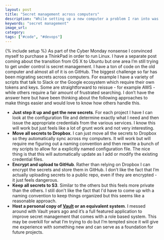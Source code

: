 ```yaml
---
layout: post
title: "Secret management across computers"
description: "While setting up a new computer a problem I ran into was transferring secrets from one computer to another and am looking for a system to help here."
keywords: "secret management"
image_url:
category:
tags: ["#code", "#devops"]
---
```

{% include setup %}
As part of the Cyber Monday nonsense I convinced myself to purchase a ThinkPad in order to run Linux. I have a separate post coming about the transition from OS X to Ubuntu but one area I’m still trying to get under control is secret management. I have a ton of code on the old computer and almost all of it is on GitHub. The biggest challenge so far has been migrating secrets across computers. For example I have a variety of scripts that talk to Slack or the Google ecosystem which require their own tokens and keys. Some are straightforward to reissue - for example AWS - while others require a fair amount of frustrated searching. I don’t have the answer here but have been thinking about the following approaches to make things easier and would love to know how others handle this.

- **Just step it up and get the new secrets**. For each project I have I can look at the configuration file and determine exactly what I need and then issue the appropriate credentials from the various services. I know this will work but just feels like a lot of grunt work and not very interesting.
- **Move all secrets to Dropbox**. I can just move all the secrets to Dropbox so they automatically sync across my computers. It will work but will require me figuring out a naming convention and then rewrite a bunch of my scripts to allow for a explicitly named configuration file. The nice thing is that this will automatically update as I add or modify the existing credential files.
- **Encrypt and upload to GitHub**. Rather than relying on Dropbox I can encrypt the secrets and store them in GitHub. I don’t like the fact that I’m actually uploading secrets to a public repo, even if they are encrypted - it just feels dangerous.
- **Keep all secrets to S3**. Similar to the others but this feels more private than the others. I still don't like the fact that I'd have to come up with a naming convention to keep things organized but this seems like a reasonable approach.
- **Host a personal copy of [Vault](https://www.vaultproject.io) or an equivalent system**. I messed around with Vault years ago and it’s a full featured application to improve secret management that comes with a role based system. This may be overkill for what I’m trying to do but I’m tempted since it will give me experience with something new and can serve as a foundation for future projects.
